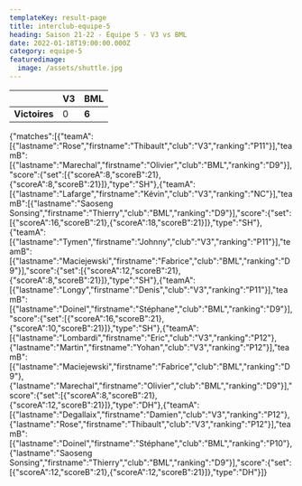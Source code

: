 ```yaml
---
templateKey: result-page
title: interclub-equipe-5
heading: Saison 21-22 - Équipe 5 - V3 vs BML
date: 2022-01-18T19:00:00.000Z
category: equipe-5
featuredimage:
  image: /assets/shuttle.jpg
---
```

|               | V3   | BML |
| ------------- | ----- | --- |
| **Victoires** | 0 | **6**   |

<scoreboard>{"matches":[{"teamA":[{"lastname":"Rose","firstname":"Thibault","club":"V3","ranking":"P11"}],"teamB":[{"lastname":"Marechal","firstname":"Olivier","club":"BML","ranking":"D9"}],"score":{"set":[{"scoreA":8,"scoreB":21},{"scoreA":8,"scoreB":21}]},"type":"SH"},{"teamA":[{"lastname":"Lafarge","firstname":"Kévin","club":"V3","ranking":"NC"}],"teamB":[{"lastname":"Saoseng Sonsing","firstname":"Thierry","club":"BML","ranking":"D9"}],"score":{"set":[{"scoreA":16,"scoreB":21},{"scoreA":18,"scoreB":21}]},"type":"SH"},{"teamA":[{"lastname":"Tymen","firstname":"Johnny","club":"V3","ranking":"P11"}],"teamB":[{"lastname":"Maciejewski","firstname":"Fabrice","club":"BML","ranking":"D9"}],"score":{"set":[{"scoreA":12,"scoreB":21},{"scoreA":8,"scoreB":21}]},"type":"SH"},{"teamA":[{"lastname":"Longy","firstname":"Denis","club":"V3","ranking":"P11"}],"teamB":[{"lastname":"Doinel","firstname":"Stéphane","club":"BML","ranking":"D9"}],"score":{"set":[{"scoreA":16,"scoreB":21},{"scoreA":10,"scoreB":21}]},"type":"SH"},{"teamA":[{"lastname":"Lombardi","firstname":"Eric","club":"V3","ranking":"P12"},{"lastname":"Martin","firstname":"Yohan","club":"V3","ranking":"P12"}],"teamB":[{"lastname":"Maciejewski","firstname":"Fabrice","club":"BML","ranking":"D9"},{"lastname":"Marechal","firstname":"Olivier","club":"BML","ranking":"D9"}],"score":{"set":[{"scoreA":8,"scoreB":21},{"scoreA":12,"scoreB":21}]},"type":"DH"},{"teamA":[{"lastname":"Degallaix","firstname":"Damien","club":"V3","ranking":"P12"},{"lastname":"Rose","firstname":"Thibault","club":"V3","ranking":"P12"}],"teamB":[{"lastname":"Doinel","firstname":"Stéphane","club":"BML","ranking":"P10"},{"lastname":"Saoseng Sonsing","firstname":"Thierry","club":"BML","ranking":"D9"}],"score":{"set":[{"scoreA":12,"scoreB":21},{"scoreA":12,"scoreB":21}]},"type":"DH"}]}</scoreboard>